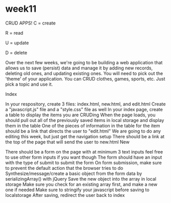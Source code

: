 # week11
CRUD APPS!
C = create

R = read

U = update

D = delete

 

Over the next few weeks, we're going to be building a web application that allows us to save (persist) data and manage it by adding new records, deleting old ones, and updating existing ones. You will need to pick out the 'theme' of your application. You can CRUD clothes, games, sports, etc. Just pick a topic and use it.

 

Index

In your respository, create 3 files: index.html, new.html, and edit.html
Create a "javascript.js" file and a "style.css" file as well
In your index page, create a table to display the items you are CRUDing
 When the page loads, you should pull out all of the previously saved items in local storage and display them in the table
One of the pieces of information in the table for the item should be a link that directs the user to "edit.html"
We are going to do any editing this week, but just get the navigation setup
There should be a link at the top of the page that will send the user to new.html
New

There should be a form on the page with at minimum 3 text inputs
feel free to use other form inputs if you want though
The form should have an input with the type of submit to submit the form
On form submission, make sure to prevent the default action that the browser tries to do
Synthesize/message/create a basic object from the form data by serializingArray() with jQuery
Save the new object into the array in local storage
Make sure you check for an existing array first, and make a new one if needed
Make sure to stringify your javascript before saving to localstorage
After saving, redirect the user back to index
